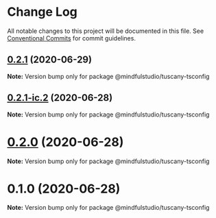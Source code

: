 # Change Log

All notable changes to this project will be documented in this file.
See [Conventional Commits](https://conventionalcommits.org) for commit guidelines.

## [0.2.1](https://github.com/JakeElder/tuscany/compare/v0.2.0...v0.2.1) (2020-06-29)

**Note:** Version bump only for package @mindfulstudio/tuscany-tsconfig





## [0.2.1-ic.2](https://github.com/JakeElder/tuscany/compare/v0.2.1-ic.1...v0.2.1-ic.2) (2020-06-28)

**Note:** Version bump only for package @mindfulstudio/tuscany-tsconfig





# [0.2.0](https://github.com/JakeElder/tuscany/compare/v0.1.0...v0.2.0) (2020-06-28)

**Note:** Version bump only for package @mindfulstudio/tuscany-tsconfig





# 0.1.0 (2020-06-28)

**Note:** Version bump only for package @mindfulstudio/tuscany-tsconfig
